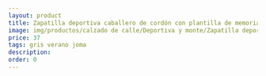 ```yaml
---
layout: product
title: Zapatilla deportiva caballero de cordón con plantilla de memoria 
image: img/productos/calzado de calle/Deportiva y monte/Zapatilla deportiva caballero de cordón con plantilla de memoria =37=gris verano joma.webp
price: 37
tags: gris verano joma
description: 
order: 0
---
```

